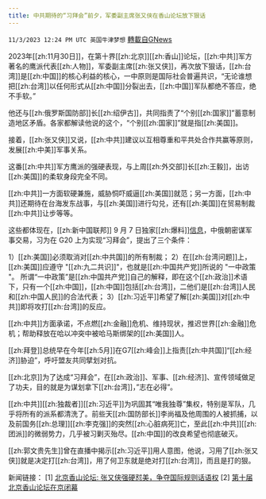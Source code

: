 ```yaml
---
title: 中共期待的“习拜会”前夕，军委副主席张又侠在香山论坛放下狠话
---
```

`11/3/2023 12:24 PM UTC 英国牛津梦想` [轉載自GNews](https://gnews.org/articles/1917534)

2023年[[zh:11月30日]]，在第十界[[zh:北京]][[zh:香山]]论坛，[[zh:中共]]军方著名的鹰派代表[[zh:人物]]，军委副主席[[zh:张又侠]]，再次放下狠话，[[zh:台湾]]是[[zh:中国]]的核心利益的核心，一中原则是国际社会普遍共识，“无论谁想把[[zh:台湾]]以任何形式从[[zh:中国]]分裂出去，[[zh:中国]]军队都绝不答应，绝不手软。”

他还与[[zh:俄罗斯国防部]]长[[zh:绍伊古]]，共同指责了“个别[[zh:国家]]”蓄意制造地区矛盾。各家都解读他说的这个，“个别[[zh:国家]]”就是指[[zh:美国]]。

接着，[[zh:张又侠]]又说，[[zh:中共]]建议以互相尊重和平共处合作共赢等原则，发展[[zh:中美]]军事关系。

这番[[zh:中共]]军方鹰派的强硬表现，与上周[[zh:外交部]]长[[zh:王毅]]，出访[[zh:美国]]的柔软身段完全不同。

[[zh:中共]]一方面软硬兼施，威胁恫吓威逼[[zh:美国]]就范；另一方面，[[zh:中共]]还期待在台海发东战事，与[[zh:美国]]进行勾兑，还有[[zh:美国]]在贸易制裁[[zh:中共]]让步等等。

这些都体现在，[[zh:新中国联邦]] 9 月 7 日独家[[zh:爆料]][信息](https://gnews.org/m/1660559)，中俄朝密谋军事交易，习为在 G20 上为实现“习拜会”，提出了三个条件：

1）[[zh:美国]]必须取消对[[zh:中共国]]的所有制裁；
2）在[[zh:台湾问题]]上，[[zh:美国]]应遵守 "[[zh:九二共识]]"，也就是[[zh:中国共产党]]所说的 "一中政策 "。 所谓“一中政策”是[[zh:中国共产党]]自己的解释，即在这个[[zh:政治]]术语下，只有一个[[zh:中国]]，[[zh:中国]]包括[[zh:台湾]]，二他们是[[zh:台湾]]人民和[[zh:中国人民]]的合法代表；
3）[[zh:习近平]]希望了解[[zh:美国]]对[[zh:中共]]即将攻打[[zh:台湾]]的反应。

[[zh:中共]]方面承诺，不点燃[[zh:金融]]危机、维持现状，推迟世界[[zh:金融]]危机；帮助释放在哈以冲突中被哈马斯绑架的[[zh:美国]]人。

[[zh:拜登]]总统早在今年[[zh:5月]]在G7[[zh:峰会]]上指责[[zh:中共国]]“[[zh:经济]]胁迫”，呼吁盟友共同擘划对抗。

[[zh:北京]]为了达成“习拜会”，在[[zh:政治]]、军事、[[zh:经济]]、宣传领域做足了功夫，目的就是为谋划拿下[[zh:台湾]]，”志在必得”。

[[zh:中共]][[zh:独裁者]][[zh:习近平]]为巩固其“唯我独尊”集权，特别是军队，几乎将所有的派系都清洗了。前些天[[zh:国防部长]]李尚福及他周围的人被抓捕，以及前国务[[zh:总理]][[zh:李克强]]的突然[[zh:心脏病死]]亡，至此[[zh:中共]][[zh:团派]]的微弱势力，几乎被习剿灭殆尽。[[zh:中国]]的改良希望也彻底破灭。

[[zh:郭文贵先生]]曾在直播中揭示[[zh:习近平]]用人意图，他说，习用了[[zh:张又侠]]就是决定打[[zh:台湾]]，用了何卫东就是绝对打[[zh:台湾]]，而且是打的狠。

新闻链接：
[1] [北京香山论坛: 张又侠强硬怼美，争夺国际规则话语权](https://www.voachinese.com/amp/beijings-xiangshan-forum-20231031/7334970.html)
[2] [第十届北京香山论坛在京闭幕](http://www.news.cn/politics/2023-10/31/c_1129950775.htm)
